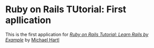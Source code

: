 # Ruby on Rails TUtorial: First apllication

This is the first application for
[*Ruby on Rails Tutorial: Learn Rails by Example*](http://railstutorial.org)
by [Michael Hartl](http://michaelhartl.com)